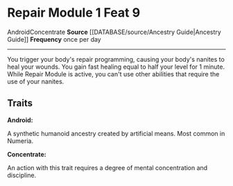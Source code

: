 ﻿---
actions: '[one-action]'
feat: Repair Module
frequency: once per day
id: '2473'
level: '9'
name: Repair Module
rarity: Common
source: '[[DATABASE/source/Ancestry Guide|Ancestry Guide]]'
trait:
- '[[DATABASE/trait/Android|Android]]'
- '[[DATABASE/trait/Concentrate|Concentrate]]'
type: Feat

---
# Repair Module <span class="action-icon">1</span> <span class="item-type">Feat 9</span>

<span class="item-trait">Android</span><span class="item-trait">Concentrate</span>
**Source** [[DATABASE/source/Ancestry Guide|Ancestry Guide]] 
**Frequency** once per day

---
You trigger your body's repair programming, causing your body's nanites to heal your wounds. You gain fast healing equal to half your level for 1 minute. While Repair Module is active, you can't use other abilities that require the use of your nanites.

## Traits

**Android:**

A synthetic humanoid ancestry created by artificial means. Most common in Numeria.

**Concentrate:**

An action with this trait requires a degree of mental concentration and discipline.
